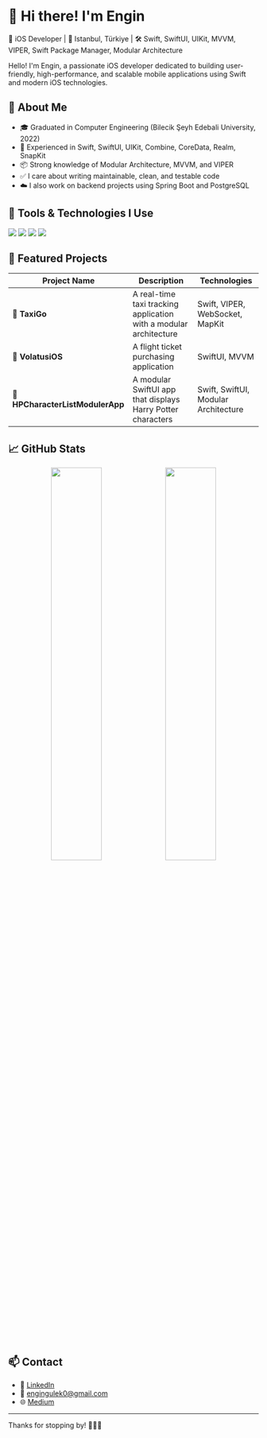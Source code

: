 # 👋 Hi there! I'm Engin

🎯 iOS Developer | 📍 Istanbul, Türkiye | 🛠️ Swift, SwiftUI, UIKit, MVVM, VIPER, Swift Package Manager, Modular Architecture

Hello! I'm Engin, a passionate iOS developer dedicated to building user-friendly, high-performance, and scalable mobile applications using Swift and modern iOS technologies.

## 🚀 About Me

- 🎓 Graduated in Computer Engineering (Bilecik Şeyh Edebali University, 2022)
- 📱 Experienced in Swift, SwiftUI, UIKit, Combine, CoreData, Realm, SnapKit
- 📦 Strong knowledge of Modular Architecture, MVVM, and VIPER
- ✅ I care about writing maintainable, clean, and testable code
- ☁️ I also work on backend projects using Spring Boot and PostgreSQL

## 🧰 Tools & Technologies I Use

<div align="left">
  <img src="https://img.shields.io/badge/Swift-orange?logo=swift" />
  <img src="https://img.shields.io/badge/SwiftUI-blue?logo=swift" />
  <img src="https://img.shields.io/badge/UIKit-informational" />
  <img src="https://img.shields.io/badge/Xcode-1C1E23?logo=xcode" />
</div>

## 📱 Featured Projects

| Project Name | Description | Technologies |
|--------------|-------------|--------------|
| 🚕 **TaxiGo** | A real-time taxi tracking application with a modular architecture | Swift, VIPER, WebSocket, MapKit |
| 🛒 **VolatusiOS** | A flight ticket purchasing application | SwiftUI, MVVM |
| 🎨 **HPCharacterListModulerApp** | A modular SwiftUI app that displays Harry Potter characters | Swift, SwiftUI, Modular Architecture |

## 📈 GitHub Stats

<div align="center">
  <img src="https://github-readme-stats.vercel.app/api?username=engingulek&show_icons=true&theme=radical" width="45%" />
  <img src="https://github-readme-stats.vercel.app/api/top-langs/?username=engingulek&layout=compact&theme=radical" width="45%" />
</div>

## 📫 Contact

- 💼 [LinkedIn](https://www.linkedin.com/in/engingulek)
- 📧 engingulek0@gmail.com
- 🌐 [Medium](https://medium.com/@engingulek0)

---

Thanks for stopping by! 👨🏻‍💻

  
  








